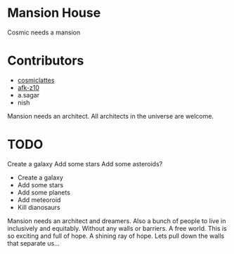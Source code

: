 # Mansion House

Cosmic needs a mansion

# Contributors
- [cosmiclattes](https://github.com/cosmiclattes)
- [afk-z10](https://github.com/afk-z10)
- a.sagar
- nish

Mansion needs an architect. All architects in the universe are welcome.  

# TODO
Create a galaxy
Add some stars
Add some asteroids?
- Create a galaxy
- Add some stars
- Add some planets
- Add meteoroid
- Kill dianosaurs

Mansion needs an architect and dreamers. Also a bunch of people to live in inclusively and equitably. Without any walls or barriers. A free world. This is so exciting and full of hope. A shining ray of hope. Lets pull down the walls that separate us...

